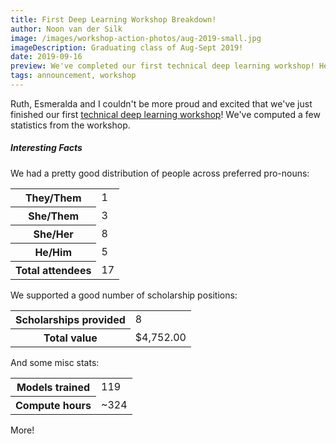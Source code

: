 ```yaml
---
title: First Deep Learning Workshop Breakdown!
author: Noon van der Silk
image: /images/workshop-action-photos/aug-2019-small.jpg
imageDescription: Graduating class of Aug-Sept 2019!
date: 2019-09-16
preview: We've completed our first technical deep learning workshop! Here are some stats and findings.
tags: announcement, workshop
---
```


Ruth, Esmeralda and I couldn't be more proud and excited that we've just
finished our first [technical deep learning
workshop](/6-week-workshop-on-deep-learning.html)! We've computed a few
statistics from the workshop.

<!--more-->

##### Interesting Facts

We had a pretty good distribution of people across preferred pro-nouns:

<table class="stats" cellspacing="0">
<tr>
  <th>They/Them</th>
  <td>1</td>
</tr>
<tr>
  <th>She/Them</th>
  <td>3</td>
</tr>
<tr>
  <th>She/Her</th>
  <td>8</td>
</tr>
</tr>
  <th>He/Him</th>
  <td>5</td>
</tr>
<tr class="total">
  <th>Total attendees</th>
  <td>17</td>
</tr>
</table>

We supported a good number of scholarship positions:

<table class="stats" cellspacing="0">
<tr>
  <th>Scholarships provided</th>
  <td>8</td>
</tr>
<tr class="total">
  <th>Total value</th>
  <td>$4,752.00</td>
</tr>
</table>


And some misc stats:

<table class="stats" cellspacing="0">
<tr>
  <th>Models trained</th>
  <td>119</td>
</tr>
<tr>
  <th>Compute hours</th>
  <td>~324</td>
</tr>
</table>



More!

